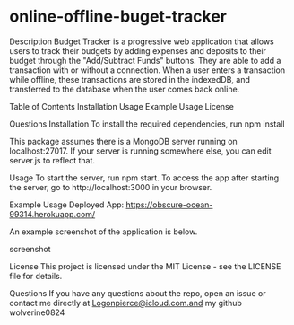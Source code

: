 # online-offline-buget-tracker
Description
Budget Tracker is a progressive web application that allows users to track their budgets by adding expenses and deposits to their budget through the "Add/Subtract Funds" buttons. They are able to add a transaction with or without a connection. When a user enters a transaction while offline, these transactions are stored in the indexedDB, and transferred to the database when the user comes back online.

Table of Contents
Installation
Usage
Example Usage
License

Questions
Installation
To install the required dependencies, run npm install

This package assumes there is a MongoDB server running on localhost:27017. If your server is running somewhere else, you can edit server.js to reflect that.

Usage
To start the server, run npm start. To access the app after starting the server, go to http://localhost:3000 in your browser.

Example Usage
Deployed App: https://obscure-ocean-99314.herokuapp.com/

An example screenshot of the application is below.

screenshot

License
This project is licensed under the MIT License - see the LICENSE file for details.

Questions
If you have any questions about the repo, open an issue or contact me directly at Logonpierce@icloud.com.and my github wolverine0824
